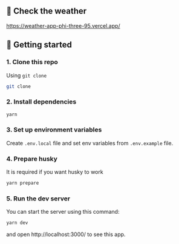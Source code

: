 ## 🚀 Check the weather

https://weather-app-phi-three-95.vercel.app/

## 🎯 Getting started

### 1. Clone this repo

Using `git clone`

   ```bash
   git clone
   ```

### 2. Install dependencies

```bash
yarn
```

### 3. Set up environment variables

Create `.env.local` file and set env variables from `.env.example` file.

### 4. Prepare husky

It is required if you want husky to work

```bash
yarn prepare
```

### 5. Run the dev server

You can start the server using this command:

```bash
yarn dev
```

and open http://localhost:3000/ to see this app.

